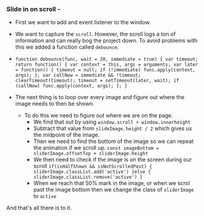 ### Slide in on scroll - 



 - First we want to add and event listener to the window. 
 - We want to capture the `scroll`. However, the scroll logs a ton of information 
    and can really bog the project down. 
    To avoid problems with this we added a function called `debounce`.
    
 - `function debounce(func, wait = 20, immediate = true) {
   var timeout;
   return function() {
   var context = this, args = arguments;
   var later = function() {
   timeout = null;
   if (!immediate) func.apply(context, args);
   };
   var callNow = immediate && !timeout;
   clearTimeout(timeout);
   timeout = setTimeout(later, wait);
   if (callNow) func.apply(context, args);
   };
   }`


- The next thing is to loop over every image and figure out where the image
  needs to then be shown. 
  - To do this we need to figure out where we are on the page. 
    - We find that out by using `window.scroll + window.innerheight`
    - Subtract that value from `slideImage.height / 2` which gives us the midpoint
     of the image.
    - Then we need to find the bottom of the image so we can repeat the animation if we
      scroll up. `const imageBottom = sliderImage.offsetTop + sliderImage.height`
    - We then need to check if the image is on the screen during our scroll
      `if(isHalfShown && isNotScrolledPast) {
      sliderImage.classList.add('active')
      }else {
      sliderImage.classList.remove('active')
      }`
    - When we reach that 50% mark in the image, or when we scrol past the image bottom
        then we change the class of `sliderImage` to `active`
    
And that's all there is to it. 
